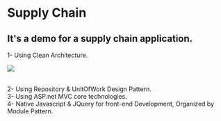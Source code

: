 # Supply Chain
## It's a demo for a supply chain application.

1- Using Clean Architecture.

![](https://imgur.com/bqPLvXK)

<br />
2- Using Repository & UnitOfWork Design Pattern.
<br />
3- Using ASP.net MVC core technologies.
<br />
4- Native Javascript & JQuery for front-end Development, Organized by Module Pattern.
